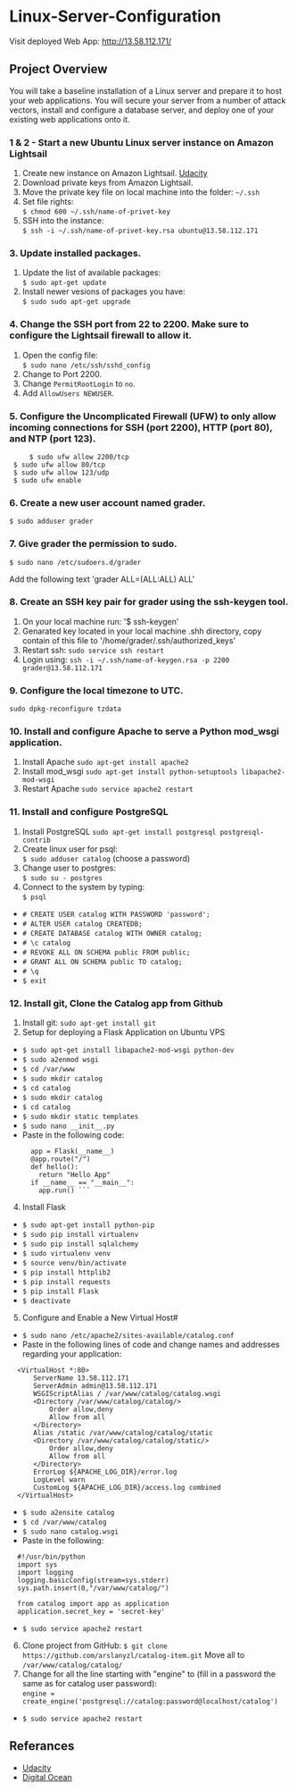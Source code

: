 # Linux-Server-Configuration

Visit deployed Web App: http://13.58.112.171/

## Project Overview
You will take a baseline installation of a Linux server and prepare it to host your web applications. You will secure your server from a number of attack vectors, install and configure a database server, and deploy one of your existing web applications onto it.

### 1 & 2 - Start a new Ubuntu Linux server instance on Amazon Lightsail

1. Create new instance on Amazon Lightsail. [Udacity](https://classroom.udacity.com/nanodegrees/nd004/parts/ab002e9a-b26c-43a4-8460-dc4c4b11c379/modules/357367901175462/lessons/3573679011239847/concepts/c4cbd3f2-9adb-45d4-8eaf-b5fc89cc606e)
2. Download private keys from Amazon Lightsail.
3. Move the private key file on local machine into the folder: `~/.ssh`
4. Set file rights:  
  `$ chmod 600 ~/.ssh/name-of-privet-key`
5. SSH into the instance:  
  `$ ssh -i ~/.ssh/name-of-privet-key.rsa ubuntu@13.58.112.171`
  
### 3. Update installed packages.

1. Update the list of available packages:  
  `$ sudo apt-get update`
2. Install newer vesions of packages you have:  
  `$ sudo sudo apt-get upgrade`

### 4. Change the SSH port from 22 to 2200. Make sure to configure the Lightsail firewall to allow it.

1. Open the config file:  
    `$ sudo nano /etc/ssh/sshd_config`  
2. Change to Port 2200.
3. Change `PermitRootLogin` to `no`.
4. Add `AllowUsers NEWUSER`.  

### 5. Configure the Uncomplicated Firewall (UFW) to only allow incoming connections for SSH (port 2200), HTTP (port 80), and NTP (port 123).
         $ sudo ufw allow 2200/tcp
	 $ sudo ufw allow 80/tcp
	 $ sudo ufw allow 123/udp
	 $ sudo ufw enable   
	 
### 6. Create a new user account named grader.
	$ sudo adduser grader

### 7. Give grader the permission to sudo.
	$ sudo nano /etc/sudoers.d/grader
Add the following text 'grader ALL=(ALL:ALL) ALL'

### 8. Create an SSH key pair for grader using the ssh-keygen tool.
1. On your local machine run: 
	'$ ssh-keygen'
2. Genarated key located in your local machine .shh directory, copy contain of this file to '/home/grader/.ssh/authorized_keys' 
3. Restart ssh:  `sudo service ssh restart`
4. Login using: `ssh -i ~/.ssh/name-of-keygen.rsa -p 2200 grader@13.58.112.171`
	
### 9. Configure the local timezone to UTC.
 `sudo dpkg-reconfigure tzdata`

### 10. Install and configure Apache to serve a Python mod_wsgi application.
1. Install Apache `sudo apt-get install apache2`
2. Install mod_wsgi `sudo apt-get install python-setuptools libapache2-mod-wsgi`
3. Restart Apache `sudo service apache2 restart`

### 11. Install and configure PostgreSQL
1. Install PostgreSQL `sudo apt-get install postgresql postgresql-contrib`
2. Create linux user for psql:  
  `$ sudo adduser catalog` (choose a password)
3. Change user to postgres:  
  `$ sudo su - postgres`
4. Connect to the system by typing:  
  `$ psql`
- `# CREATE USER catalog WITH PASSWORD 'password';` 
- `# ALTER USER catalog CREATEDB;`
- `# CREATE DATABASE catalog WITH OWNER catalog;`
- `# \c catalog` 
- `# REVOKE ALL ON SCHEMA public FROM public;`
- `# GRANT ALL ON SCHEMA public TO catalog;`
- `# \q`
- `$ exit` 

### 12. Install git, Clone the Catalog app from Github
1. Install git: `sudo apt-get install git`
2. Setup for deploying a Flask Application on Ubuntu VPS
-  `$ sudo apt-get install libapache2-mod-wsgi python-dev`
-  `$ sudo a2enmod wsgi`
-  `$ cd /var/www`
-  `$ sudo mkdir catalog`  
-  `$ cd catalog` 
-  `$ sudo mkdir catalog`  
-  `$ cd catalog` 
-  `$ sudo mkdir static templates`  
-  `$ sudo nano __init__.py`
-  Paste in the following code:  
    ```from flask import Flask  
      app = Flask(__name__)  
      @app.route("/")  
      def hello():  
        return "Hello App"  
      if __name__ == "__main__":  
        app.run() ```  
4. Install Flask
  - `$ sudo apt-get install python-pip` 
  - `$ sudo pip install virtualenv`
  - `$ sudo pip install sqlalchemy`
  - `$ sudo virtualenv venv`
  - `$ source venv/bin/activate`
  - `$ pip install httplib2`
  - `$ pip install requests`
  - `$ pip install Flask`
  - `$ deactivate`
5. Configure and Enable a New Virtual Host#
 - `$ sudo nano /etc/apache2/sites-available/catalog.conf`
 - Paste in the following lines of code and change names and addresses regarding your application:  
  ```
    <VirtualHost *:80>
        ServerName 13.58.112.171
        ServerAdmin admin@13.58.112.171
        WSGIScriptAlias / /var/www/catalog/catalog.wsgi
        <Directory /var/www/catalog/catalog/>
            Order allow,deny
            Allow from all
        </Directory>
        Alias /static /var/www/catalog/catalog/static
        <Directory /var/www/catalog/catalog/static/>
            Order allow,deny
            Allow from all
        </Directory>
        ErrorLog ${APACHE_LOG_DIR}/error.log
        LogLevel warn
        CustomLog ${APACHE_LOG_DIR}/access.log combined
    </VirtualHost>
  ```
 - `$ sudo a2ensite catalog`
 - `$ cd /var/www/catalog` 
 - `$ sudo nano catalog.wsgi`
 - Paste in the following:  
  ```
    #!/usr/bin/python
    import sys
    import logging
    logging.basicConfig(stream=sys.stderr)
    sys.path.insert(0,"/var/www/catalog/")
    
    from catalog import app as application
    application.secret_key = 'secret-key'
  ```
  - `$ sudo service apache2 restart`
6. Clone project from GitHub:
 `$ git clone https://github.com/arslanyzl/catalog-item.git`
 Move all to `/var/www/catalog/catalog/`
7. Change for all the line starting with "engine" to (fill in a password the same as for catalog user password):  
  ```engine = create_engine('postgresql://catalog:password@localhost/catalog')```
 - `$ sudo service apache2 restart`
 
 ## Referances
 - [Udacity](https://classroom.udacity.com/nanodegrees/nd004/parts/ab002e9a-b26c-43a4-8460-dc4c4b11c379)
 - [Digital Ocean](https://www.digitalocean.com/community/tutorials/how-to-deploy-a-flask-application-on-an-ubuntu-vps)
 
